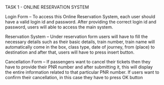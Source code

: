 TASK 1 - ONLINE RESERVATION SYSTEM

Login Form
– To access this Online Reservation System, each user should have a valid login id and password. After providing the correct login id and password, users will able to access the main system.

Reservation System
– Under reservation form users will have to fill the necessary details such as their basic details, train number, train name will automatically come in the box, class type, date of journey, from (place) to destination and after that, users will have to press insert button.

Cancellation Form
– If passengers want to cancel their tickets then they have to provide their PNR number and after submitting it, this will display the entire information related to that particular PNR number. If users want to confirm their cancellation, in this case they have to press OK button

